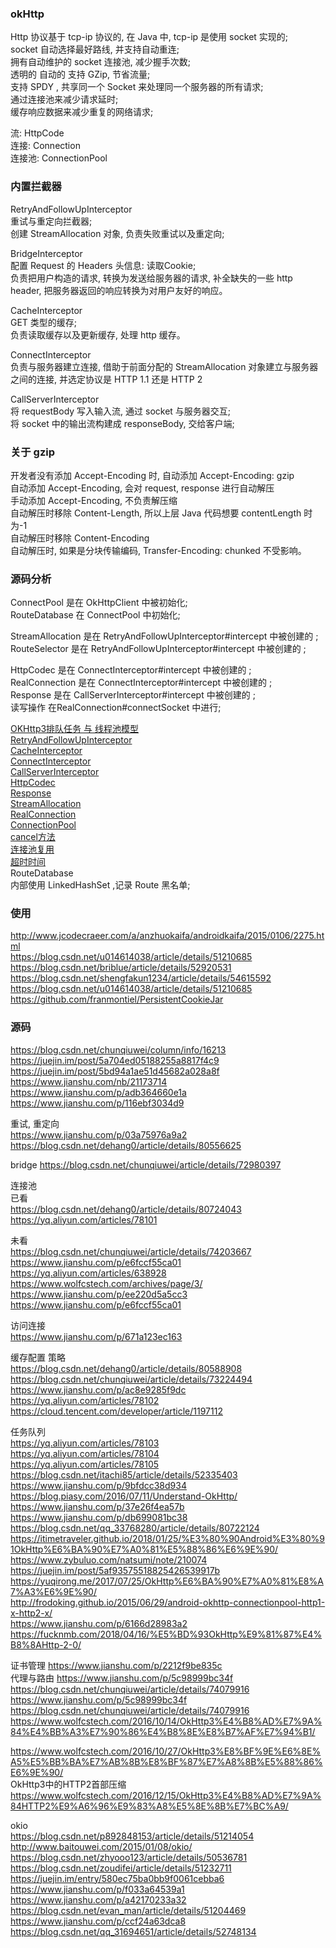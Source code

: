 ### okHttp  
Http 协议基于 tcp-ip 协议的, 在 Java 中, tcp-ip 是使用 socket 实现的;  
socket 自动选择最好路线, 并支持自动重连;  
拥有自动维护的 socket 连接池, 减少握手次数;  
透明的 自动的 支持 GZip, 节省流量;  
支持 SPDY , 共享同一个 Socket 来处理同一个服务器的所有请求;  
通过连接池来减少请求延时;  
缓存响应数据来减少重复的网络请求;  

流: HttpCode  
连接: Connection  
连接池: ConnectionPool  
### 内置拦截器  
RetryAndFollowUpInterceptor  
重试与重定向拦截器;  
创建 StreamAllocation 对象, 负责失败重试以及重定向;  

BridgeInterceptor  
配置 Request 的 Headers 头信息: 读取Cookie;  
负责把用户构造的请求, 转换为发送给服务器的请求, 补全缺失的一些 http header, 把服务器返回的响应转换为对用户友好的响应。  


CacheInterceptor  
GET 类型的缓存;  
负责读取缓存以及更新缓存, 处理 http 缓存。  

ConnectInterceptor    
负责与服务器建立连接, 借助于前面分配的 StreamAllocation 对象建立与服务器之间的连接, 并选定协议是 HTTP 1.1 还是 HTTP 2  
  
CallServerInterceptor  
将 requestBody 写入输入流, 通过 socket 与服务器交互;  
将 socket 中的输出流构建成 responseBody, 交给客户端;  

### 关于 gzip  
开发者没有添加 Accept-Encoding 时, 自动添加 Accept-Encoding: gzip  
自动添加 Accept-Encoding, 会对 request, response 进行自动解压  
手动添加 Accept-Encoding, 不负责解压缩  
自动解压时移除 Content-Length, 所以上层 Java 代码想要 contentLength 时为-1  
自动解压时移除 Content-Encoding  
自动解压时, 如果是分块传输编码, Transfer-Encoding: chunked 不受影响。  

### 源码分析  
ConnectPool 是在 OkHttpClient 中被初始化;  
RouteDatabase  在 ConnectPool 中初始化;  

StreamAllocation 是在 RetryAndFollowUpInterceptor#intercept 中被创建的 ;    
RouteSelector 是在 RetryAndFollowUpInterceptor#intercept 中被创建的 ;    

HttpCodec 是在 ConnectInterceptor#intercept 中被创建的 ;  
RealConnection 是在 ConnectInterceptor#intercept 中被创建的 ;  
Response 是在 CallServerInterceptor#intercept 中被创建的 ;    
读写操作 在RealConnection#connectSocket 中进行;  


[OKHttp3排队任务 与 线程池模型](library/source_thread_pool.md)  
[RetryAndFollowUpInterceptor](library/RetryAndFollowUpInterceptor.md)  
[CacheInterceptor](library/CacheInterceptor.md)  
[ConnectInterceptor](library/ConnectInterceptor.md)  
[CallServerInterceptor](library/CallServerInterceptor.md)  
[HttpCodec](library/HttpCodec.md)  
[Response](library/Response.md)  
[StreamAllocation](library/StreamAllocation.md)  
[RealConnection](library/RealConnection.md)  
[ConnectionPool](library/ConnectionPool.md)  
[cancel方法](library/source_cancel.md)  
[连接池复用](library/source_connection_pool.md)  
[超时时间](library/source_timeout.md)  
RouteDatabase  
内部使用 LinkedHashSet ,记录 Route 黑名单;  


### 使用  
http://www.jcodecraeer.com/a/anzhuokaifa/androidkaifa/2015/0106/2275.html  
https://blog.csdn.net/u014614038/article/details/51210685  
https://blog.csdn.net/briblue/article/details/52920531  
https://blog.csdn.net/shengfakun1234/article/details/54615592  
https://blog.csdn.net/u014614038/article/details/51210685  
https://github.com/franmontiel/PersistentCookieJar  

### 源码  
https://blog.csdn.net/chunqiuwei/column/info/16213  
https://juejin.im/post/5a704ed05188255a8817f4c9  
https://juejin.im/post/5bd94a1ae51d45682a028a8f  
https://www.jianshu.com/nb/21173714  
https://www.jianshu.com/p/adb364660e1a  
https://www.jianshu.com/p/116ebf3034d9   

重试, 重定向    
https://www.jianshu.com/p/03a75976a9a2  
https://blog.csdn.net/dehang0/article/details/80556625  

bridge
https://blog.csdn.net/chunqiuwei/article/details/72980397  

连接池         
已看  
https://blog.csdn.net/dehang0/article/details/80724043
https://yq.aliyun.com/articles/78101  

未看  
https://blog.csdn.net/chunqiuwei/article/details/74203667  
https://www.jianshu.com/p/e6fccf55ca01  
https://yq.aliyun.com/articles/638928  
https://www.wolfcstech.com/archives/page/3/  
https://www.jianshu.com/p/ee220d5a5cc3  
https://www.jianshu.com/p/e6fccf55ca01  

访问连接  
https://www.jianshu.com/p/671a123ec163  

缓存配置  策略    
https://blog.csdn.net/dehang0/article/details/80588908  
https://blog.csdn.net/chunqiuwei/article/details/73224494  
https://www.jianshu.com/p/ac8e9285f9dc  
https://yq.aliyun.com/articles/78102  
https://cloud.tencent.com/developer/article/1197112  
  

任务队列    
https://yq.aliyun.com/articles/78103  
https://yq.aliyun.com/articles/78104  
https://yq.aliyun.com/articles/78105  
https://blog.csdn.net/itachi85/article/details/52335403  
https://www.jianshu.com/p/9bfdcc38d934  
https://blog.piasy.com/2016/07/11/Understand-OkHttp/  
https://www.jianshu.com/p/37e26f4ea57b  
https://www.jianshu.com/p/db699081bc38  
https://blog.csdn.net/qq_33768280/article/details/80722124  
https://itimetraveler.github.io/2018/01/25/%E3%80%90Android%E3%80%91OkHttp%E6%BA%90%E7%A0%81%E5%88%86%E6%9E%90/  
https://www.zybuluo.com/natsumi/note/210074  
https://juejin.im/post/5af93575518825426539917b  
https://yuqirong.me/2017/07/25/OkHttp%E6%BA%90%E7%A0%81%E8%A7%A3%E6%9E%90/  
http://frodoking.github.io/2015/06/29/android-okhttp-connectionpool-http1-x-http2-x/  
https://www.jianshu.com/p/6166d28983a2  
https://fucknmb.com/2018/04/16/%E5%BD%93OkHttp%E9%81%87%E4%B8%8AHttp-2-0/  

证书管理       https://www.jianshu.com/p/2212f9be835c  
代理与路由  https://www.jianshu.com/p/5c98999bc34f  
https://blog.csdn.net/chunqiuwei/article/details/74079916  
https://www.jianshu.com/p/5c98999bc34f  
https://blog.csdn.net/chunqiuwei/article/details/74079916  
https://www.wolfcstech.com/2016/10/14/OkHttp3%E4%B8%AD%E7%9A%84%E4%BB%A3%E7%90%86%E4%B8%8E%E8%B7%AF%E7%94%B1/  



https://www.wolfcstech.com/2016/10/27/OkHttp3%E8%BF%9E%E6%8E%A5%E5%BB%BA%E7%AB%8B%E8%BF%87%E7%A8%8B%E5%88%86%E6%9E%90/  
OkHttp3中的HTTP2首部压缩  
https://www.wolfcstech.com/2016/12/15/OkHttp3%E4%B8%AD%E7%9A%84HTTP2%E9%A6%96%E9%83%A8%E5%8E%8B%E7%BC%A9/   

okio  
https://blog.csdn.net/p892848153/article/details/51214054  
http://www.baitouwei.com/2015/01/08/okio/  
https://blog.csdn.net/zhyooo123/article/details/50536781  
https://blog.csdn.net/zoudifei/article/details/51232711  
https://juejin.im/entry/580ec75ba0bb9f0061cebba6  
https://www.jianshu.com/p/f033a64539a1  
https://www.jianshu.com/p/a42170233a32  
https://blog.csdn.net/evan_man/article/details/51204469  
https://www.jianshu.com/p/ccf24a63dca8  
https://blog.csdn.net/qq_31694651/article/details/52748134  
